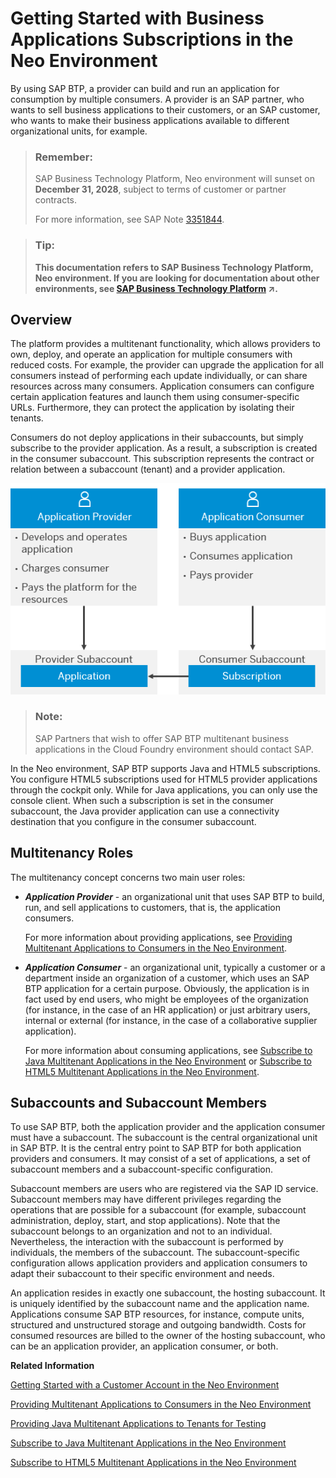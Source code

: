 <!-- copya55cef95b7ec4cb78dcb63c2966acdc0 -->

# Getting Started with Business Applications Subscriptions in the Neo Environment

By using SAP BTP, a provider can build and run an application for consumption by multiple consumers. A provider is an SAP partner, who wants to sell business applications to their customers, or an SAP customer, who wants to make their business applications available to different organizational units, for example.

> ### Remember:  
> SAP Business Technology Platform, Neo environment will sunset on **December 31, 2028**, subject to terms of customer or partner contracts.
> 
> For more information, see SAP Note [3351844](https://launchpad.support.sap.com/#/notes/3351844).

> ### Tip:  
> **This documentation refers to SAP Business Technology Platform, Neo environment. If you are looking for documentation about other environments, see [SAP Business Technology Platform](https://help.sap.com/viewer/65de2977205c403bbc107264b8eccf4b/Cloud/en-US/6a2c1ab5a31b4ed9a2ce17a5329e1dd8.html "SAP Business Technology Platform (SAP BTP) is an integrated offering comprised of four technology portfolios: database and data management, application development and integration, analytics, and intelligent technologies. The platform offers users the ability to turn data into business value, compose end-to-end business processes, and build and extend SAP applications quickly.") :arrow_upper_right:.**



<a name="copya55cef95b7ec4cb78dcb63c2966acdc0__section_wvb_svq_3cb"/>

## Overview

The platform provides a multitenant functionality, which allows providers to own, deploy, and operate an application for multiple consumers with reduced costs. For example, the provider can upgrade the application for all consumers instead of performing each update individually, or can share resources across many consumers. Application consumers can configure certain application features and launch them using consumer-specific URLs. Furthermore, they can protect the application by isolating their tenants.

Consumers do not deploy applications in their subaccounts, but simply subscribe to the provider application. As a result, a subscription is created in the consumer subaccount. This subscription represents the contract or relation between a subaccount \(tenant\) and a provider application.

![The application provider develops and operates the application, charges customers for its use, and pays the platform for the resources. The application consumer buys the application, consumes it, and pays the provider for its usage.](images/Consumer_-_Provider_Model_06d9607.png)

> ### Note:  
> SAP Partners that wish to offer SAP BTP multitenant business applications in the Cloud Foundry environment should contact SAP.

In the Neo environment, SAP BTP supports Java and HTML5 subscriptions. You configure HTML5 subscriptions used for HTML5 provider applications through the cockpit only. While for Java applications, you can only use the console client. When such a subscription is set in the consumer subaccount, the Java provider application can use a connectivity destination that you configure in the consumer subaccount.



<a name="copya55cef95b7ec4cb78dcb63c2966acdc0__section_lbr_pzq_3cb"/>

## Multitenancy Roles

The multitenancy concept concerns two main user roles:

-   ***Application Provider*** - an organizational unit that uses SAP BTP to build, run, and sell applications to customers, that is, the application consumers.

    For more information about providing applications, see [Providing Multitenant Applications to Consumers in the Neo Environment](providing-multitenant-applications-to-consumers-in-the-neo-environment-a8b790e.md).

-   ***Application Consumer*** - an organizational unit, typically a customer or a department inside an organization of a customer, which uses an SAP BTP application for a certain purpose. Obviously, the application is in fact used by end users, who might be employees of the organization \(for instance, in the case of an HR application\) or just arbitrary users, internal or external \(for instance, in the case of a collaborative supplier application\).

    For more information about consuming applications, see [Subscribe to Java Multitenant Applications in the Neo Environment](subscribe-to-java-multitenant-applications-in-the-neo-environment-e7e62c8.md) or [Subscribe to HTML5 Multitenant Applications in the Neo Environment](subscribe-to-html5-multitenant-applications-in-the-neo-environment-f16cd5b.md).




<a name="copya55cef95b7ec4cb78dcb63c2966acdc0__section_x4v_1br_3cb"/>

## Subaccounts and Subaccount Members

To use SAP BTP, both the application provider and the application consumer must have a subaccount. The subaccount is the central organizational unit in SAP BTP. It is the central entry point to SAP BTP for both application providers and consumers. It may consist of a set of applications, a set of subaccount members and a subaccount-specific configuration.

Subaccount members are users who are registered via the SAP ID service. Subaccount members may have different privileges regarding the operations that are possible for a subaccount \(for example, subaccount administration, deploy, start, and stop applications\). Note that the subaccount belongs to an organization and not to an individual. Nevertheless, the interaction with the subaccount is performed by individuals, the members of the subaccount. The subaccount-specific configuration allows application providers and application consumers to adapt their subaccount to their specific environment and needs.

An application resides in exactly one subaccount, the hosting subaccount. It is uniquely identified by the subaccount name and the application name. Applications consume SAP BTP resources, for instance, compute units, structured and unstructured storage and outgoing bandwidth. Costs for consumed resources are billed to the owner of the hosting subaccount, who can be an application provider, an application consumer, or both.

**Related Information**  


[Getting Started with a Customer Account in the Neo Environment](getting-started-with-a-customer-account-in-the-neo-environment-1b335ba.md "Quickly get started with a customer account.")

[Providing Multitenant Applications to Consumers in the Neo Environment](providing-multitenant-applications-to-consumers-in-the-neo-environment-a8b790e.md "In the Neo environment, you can develop and run multitenant (tenant-aware) applications that you can make available to multiple consumers.")

[Providing Java Multitenant Applications to Tenants for Testing](providing-java-multitenant-applications-to-tenants-for-testing-b093032.md "Using the console client, you can create subaccounts and subscribe them to a provider application to test how applications can be provided to multiple consumers.")

[Subscribe to Java Multitenant Applications in the Neo Environment](subscribe-to-java-multitenant-applications-in-the-neo-environment-e7e62c8.md "Create, list, and remove subscriptions for a Java application using the console client and view all our subscriptions in the cockpit.")

[Subscribe to HTML5 Multitenant Applications in the Neo Environment](subscribe-to-html5-multitenant-applications-in-the-neo-environment-f16cd5b.md "Manage subscriptions to HTML5 applications by viewing, creating, or removing subscriptions in the cockpit.")

